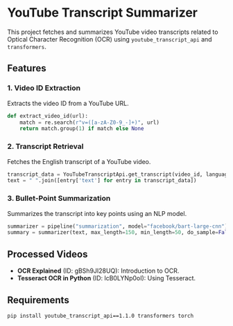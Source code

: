 # YouTube Transcript Summarizer

This project fetches and summarizes YouTube video transcripts related to Optical Character Recognition (OCR) using `youtube_transcript_api` and `transformers`.

## Features

### 1. Video ID Extraction
Extracts the video ID from a YouTube URL.

```python
def extract_video_id(url):
    match = re.search(r"v=([a-zA-Z0-9_-]+)", url)
    return match.group(1) if match else None
```

### 2. Transcript Retrieval
Fetches the English transcript of a YouTube video.

```python
transcript_data = YouTubeTranscriptApi.get_transcript(video_id, languages=['en'])
text = " ".join([entry['text'] for entry in transcript_data])
```

### 3. Bullet-Point Summarization
Summarizes the transcript into key points using an NLP model.

```python
summarizer = pipeline("summarization", model="facebook/bart-large-cnn")
summary = summarizer(text, max_length=150, min_length=50, do_sample=False)
```

## Processed Videos
- **OCR Explained** (ID: gBSh9JI28UQ): Introduction to OCR.
- **Tesseract OCR in Python** (ID: lcB0LYNp0oI): Using Tesseract.

## Requirements
```bash
pip install youtube_transcript_api==1.1.0 transformers torch
```
